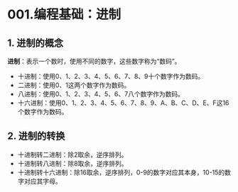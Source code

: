 # 001.编程基础：进制

## 1. 进制的概念

**进制**：表示一个数时，使用不同的数字，这些数字称为“数码”。
- 十进制：使用0、1、2、3、4、5、6、7、8、9十个数字作为数码。
- 二进制：使用0、1这两个数字作为数码。
- 八进制：使用0、1、2、3、4、5、6、7八个数字作为数码。
- 十六进制：使用0、1、2、3、4、5、6、7、8、9、A、B、C、D、E、F这16个数字作为数码。

## 2. 进制的转换

- 十进制转二进制：除2取余，逆序排列。
- 十进制转八进制：除8取余，逆序排列。
- 十进制转十六进制：除16取余，逆序排列，0-9的数字对应其本身，10-15的数字对应其字母。